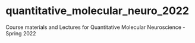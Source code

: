 # quantitative_molecular_neuro_2022
Course materials and Lectures for Quantitative Molecular Neuroscience - Spring 2022
